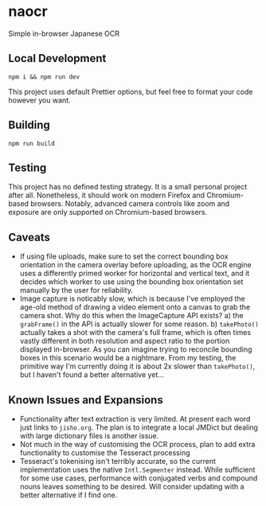 # naocr

Simple in-browser Japanese OCR

## Local Development

```
npm i && npm run dev
```
This project uses default Prettier options, but feel free to format your code however you want.

## Building

```
npm run build
```

## Testing

This project has no defined testing strategy. It is a small personal project after all. Nonetheless, it should work on modern Firefox and Chromium-based browsers. Notably, advanced camera controls like zoom and exposure are only supported on Chromium-based browsers.

## Caveats

- If using file uploads, make sure to set the correct bounding box orientation in the camera overlay before uploading, as the OCR engine uses a differently primed worker for horizontal and vertical text, and it decides which worker to use using the bounding box orientation set manually by the user for reliability.
- Image capture is noticably slow, which is because I've employed the age-old method of drawing a video element onto a canvas to grab the camera shot. Why do this when the ImageCapture API exists? a) the `grabFrame()` in the API is actually slower for some reason. b) `takePhoto()` actually takes a shot with the camera's full frame, which is often times vastly different in both resolution and aspect ratio to the portion displayed in-browser. As you can imagine trying to reconcile bounding boxes in this scenario would be a nightmare. From my testing, the primitive way I'm currently doing it is about 2x slower than `takePhoto()`, but I haven't found a better alternative yet...

## Known Issues and Expansions

- Functionality after text extraction is very limited. At present each word just links to `jisho.org`. The plan is to integrate a local JMDict but dealing with large dictionary files is another issue.
- Not much in the way of customising the OCR process, plan to add extra functionality to customise the Tesseract processing
- Tesseract's tokenising isn't terribly accurate, so the current implementation uses the native `Intl.Segmenter` instead. While sufficient for some use cases, performance with conjugated verbs and compound nouns leaves something to be desired. Will consider updating with a better alternative if I find one.
